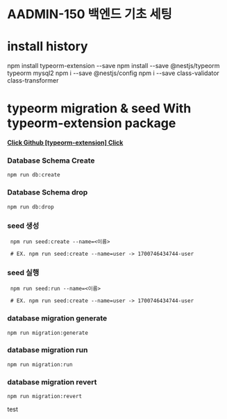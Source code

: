 # AADMIN-150 백엔드 기초 세팅

# install history

npm install typeorm-extension --save
npm install --save @nestjs/typeorm typeorm mysql2
npm i --save @nestjs/config
npm i --save class-validator class-transformer

# typeorm migration & seed With typeorm-extension package

**[Click Github [typeorm-extension] Click](https://github.com/tada5hi/typeorm-extension)**

### Database Schema Create

```
npm run db:create
```

### Database Schema drop

```
npm run db:drop
```

### seed 생성

```
 npm run seed:create --name=<이름>

 # EX. npm run seed:create --name=user -> 1700746434744-user
```

### seed 실행

```
 npm run seed:run --name=<이름>

 # EX. npm run seed:create --name=user -> 1700746434744-user
```

### database migration generate

```
npm run migration:generate
```

### database migration run

```
npm run migration:run
```

### database migration revert

```
npm run migration:revert
```

test
